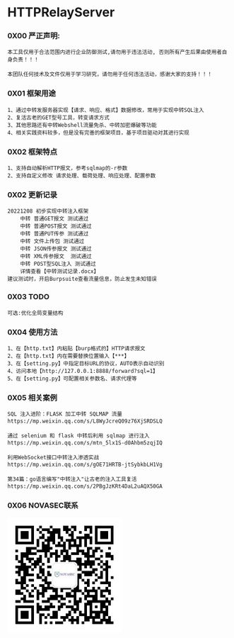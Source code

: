 

# HTTPRelayServer  



### 0X00 严正声明:

```
本工具仅用于合法范围内进行企业防御测试,请勿用于违法活动, 否则所有产生后果由使用者自身负责！！！

本团队任何技术及文件仅用于学习研究，请勿用于任何违法活动，感谢大家的支持！！！
```


### 0X01 框架用途

```
1、通过中转发服务器实现【请求、响应、格式】数据修改，常用于实现中转SQL注入
2、复活古老的GET型号工具，转变请求方式
3、其他思路还有中转Webshell流量免杀、中转加密爆破等功能
4、相关实践资料较多，但是没有完善的框架项目，基于项目驱动对其进行实现
```



### 0X02 框架特点

```
1、支持自动解析HTTP报文，参考sqlmap的-r参数
2、支持自定义修改 请求处理、载荷处理、响应处理、配置参数
```



### 0X02 更新记录

```
20221208 初步实现中转注入框架
    中转 普通GET报文 测试通过
    中转 普通POST报文 测试通过
    中转 普通PUT传参 测试通过
    中转 文件上传包 测试通过
    中转 JSON传参报文 测试通过
    中转 XML传参报文  测试通过
    中转 POST型SQL注入 测试通过
	详情查看【中转测试记录.docx】
建议测试时，开启Burpsuite查看流量信息，防止发生未知错误
```



### 0X03 TODO

```
可选:优化全局变量结构
```



### 0X04 使用方法

```
1、在【http.txt】内粘贴【burp格式的】HTTP请求报文
2、在【http.txt】内在需要替换位置输入【***】
3、在【setting.py】中指定目标URL的协议，AUTO表示自动识别
4、访问本地【http://127.0.0.1:8888/forward?sql=1】
5、在【setting.py】可配置相关参数名、请求代理等
```



### 0X05 相关案例

```
SQL 注入进阶：FLASK 加工中转 SQLMAP 流量
https://mp.weixin.qq.com/s/L8WyJcreQ09z76XjSRDSLQ

通过 selenium 和 flask 中转后利用 sqlmap 进行注入
https://mp.weixin.qq.com/s/mtn_5lx1S-d0Ahbm5zqjIQ

利用WebSocket接口中转注入渗透实战
https://mp.weixin.qq.com/s/gOE71HRTB-jtSybkbLH1Vg

第34篇：go语言编写"中转注入"让古老的注入工具复活
https://mp.weixin.qq.com/s/2PBgJzKRt4DaL2uAQX50GA
```



### 0X06 NOVASEC联系

![NOVASEC](.\doc\NOVASEC.jpg)